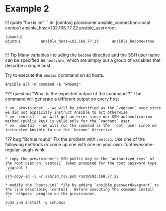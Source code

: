 # Example 2

!!! quote "hosts.ini"
    ```ini
    [centos]
    provisioner     ansible_connection=local
    centos1         ansible_host=192.168.77.22      ansible_user=root

    [ubuntu]
    ubuntu1         ansible_host=192.168.77.23      ansible_become=true
    ```

!!! Tip
    Many variables including the `become` directive and the SSH user name can be specified as `hostvars`, which are simply put a group of variables that describe a single host.

Try to execute the `whoami` command on all hosts.

```
ansible all -m command -a "whoami"
```

??? question "What is the expected output of the command ?"
    The command will generate a different output on every host

    * on `provisioner` - we will be identified as the `vagrant` user since we did not explicitly instruct Ansible to act otherwise
    * on `centos1` - we will get an error since our SSH authentication method (public key) is valid only for the `vagrant` user
    * on `ubuntu1` - we will run the command as the `root` user since we instructed Ansible to use the `become` directive

??? bug "Bonus round"
    Fix the problem with `centos1`. Use one of the following methods or come up one with one on your own :fontawesome-regular-laugh-wink:

    * copy the provisioner's SSH public key to the `authorized_keys` of the root user on `centos1` (when prompted for the root password type `vagrant`)
    ```
    ssh-copy-id -i ~/.ssh/id_rsa.pub root@192.168.77.22
    ```
    * modify the `hosts.ini` file by adding `ansible_password=vagrant` to the line describing `centos1`. Before executing the command install the `sshpass` program on the provisioner.
    ```
    sudo yum install -y sshpass
    ```
